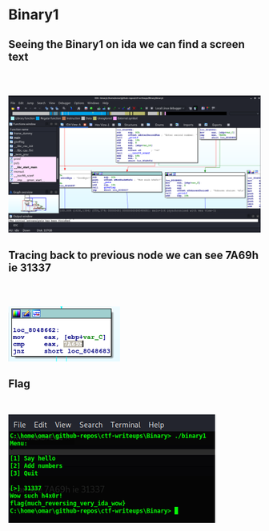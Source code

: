 # Binary1
## Seeing the Binary1 on ida we can find a screen text
<br>
<br>

![](pics/binary1-1.png)
<br>

## Tracing back to previous node we can see 7A69h ie 31337
<br>
<br>

![](pics/binary1-2.png)

## Flag
<br>

![](pics/binary1-3.png)
